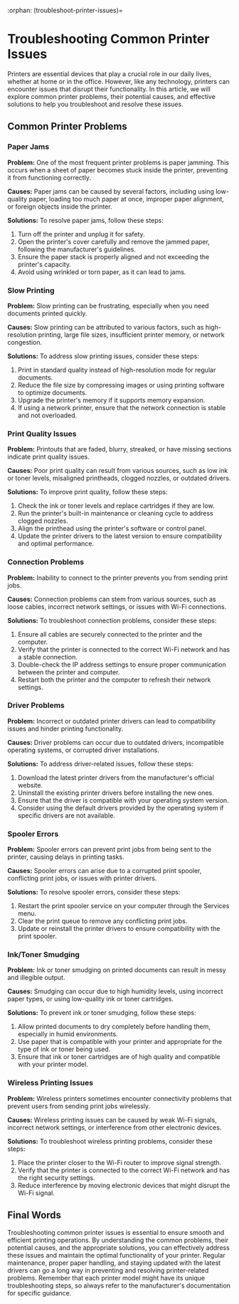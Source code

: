 :orphan:
(troubleshoot-printer-issues)=

# Troubleshooting Common Printer Issues

Printers are essential devices that play a crucial role in our daily lives, whether at home or in the office. However, like any technology, printers can encounter issues that disrupt their functionality. In this article, we will explore common printer problems, their potential causes, and effective solutions to help you troubleshoot and resolve these issues.

## Common Printer Problems

### Paper Jams
**Problem:** One of the most frequent printer problems is paper jamming. This occurs when a sheet of paper becomes stuck inside the printer, preventing it from functioning correctly.

**Causes:** Paper jams can be caused by several factors, including using low-quality paper, loading too much paper at once, improper paper alignment, or foreign objects inside the printer.

**Solutions:** To resolve paper jams, follow these steps:
1. Turn off the printer and unplug it for safety.
2. Open the printer's cover carefully and remove the jammed paper, following the manufacturer's guidelines.
3. Ensure the paper stack is properly aligned and not exceeding the printer's capacity.
4. Avoid using wrinkled or torn paper, as it can lead to jams.

### Slow Printing
**Problem:** Slow printing can be frustrating, especially when you need documents printed quickly.

**Causes:** Slow printing can be attributed to various factors, such as high-resolution printing, large file sizes, insufficient printer memory, or network congestion.

**Solutions:** To address slow printing issues, consider these steps:
1. Print in standard quality instead of high-resolution mode for regular documents.
2. Reduce the file size by compressing images or using printing software to optimize documents.
3. Upgrade the printer's memory if it supports memory expansion.
4. If using a network printer, ensure that the network connection is stable and not overloaded.

### Print Quality Issues
**Problem:** Printouts that are faded, blurry, streaked, or have missing sections indicate print quality issues.

**Causes:** Poor print quality can result from various sources, such as low ink or toner levels, misaligned printheads, clogged nozzles, or outdated drivers.

**Solutions:** To improve print quality, follow these steps:
1. Check the ink or toner levels and replace cartridges if they are low.
2. Run the printer's built-in maintenance or cleaning cycle to address clogged nozzles.
3. Align the printhead using the printer's software or control panel.
4. Update the printer drivers to the latest version to ensure compatibility and optimal performance.

### Connection Problems
**Problem:** Inability to connect to the printer prevents you from sending print jobs.

**Causes:** Connection problems can stem from various sources, such as loose cables, incorrect network settings, or issues with Wi-Fi connections.

**Solutions:** To troubleshoot connection problems, consider these steps:
1. Ensure all cables are securely connected to the printer and the computer.
2. Verify that the printer is connected to the correct Wi-Fi network and has a stable connection.
3. Double-check the IP address settings to ensure proper communication between the printer and computer.
4. Restart both the printer and the computer to refresh their network settings.

### Driver Problems
**Problem:** Incorrect or outdated printer drivers can lead to compatibility issues and hinder printing functionality.

**Causes:** Driver problems can occur due to outdated drivers, incompatible operating systems, or corrupted driver installations.

**Solutions:** To address driver-related issues, follow these steps:
1. Download the latest printer drivers from the manufacturer's official website.
2. Uninstall the existing printer drivers before installing the new ones.
3. Ensure that the driver is compatible with your operating system version.
4. Consider using the default drivers provided by the operating system if specific drivers are not available.

### Spooler Errors
**Problem:** Spooler errors can prevent print jobs from being sent to the printer, causing delays in printing tasks.

**Causes:** Spooler errors can arise due to a corrupted print spooler, conflicting print jobs, or issues with printer drivers.

**Solutions:** To resolve spooler errors, consider these steps:
1. Restart the print spooler service on your computer through the Services menu.
2. Clear the print queue to remove any conflicting print jobs.
3. Update or reinstall the printer drivers to ensure compatibility with the print spooler.

### Ink/Toner Smudging
**Problem:** Ink or toner smudging on printed documents can result in messy and illegible output.

**Causes:** Smudging can occur due to high humidity levels, using incorrect paper types, or using low-quality ink or toner cartridges.

**Solutions:** To prevent ink or toner smudging, follow these steps:
1. Allow printed documents to dry completely before handling them, especially in humid environments.
2. Use paper that is compatible with your printer and appropriate for the type of ink or toner being used.
3. Ensure that ink or toner cartridges are of high quality and compatible with your printer model.

### Wireless Printing Issues
**Problem:** Wireless printers sometimes encounter connectivity problems that prevent users from sending print jobs wirelessly.

**Causes:** Wireless printing issues can be caused by weak Wi-Fi signals, incorrect network settings, or interference from other electronic devices.

**Solutions:** To troubleshoot wireless printing problems, consider these steps:
1. Place the printer closer to the Wi-Fi router to improve signal strength.
2. Verify that the printer is connected to the correct Wi-Fi network and has the right security settings.
3. Reduce interference by moving electronic devices that might disrupt the Wi-Fi signal.

## Final Words

Troubleshooting common printer issues is essential to ensure smooth and efficient printing operations. By understanding the common problems, their potential causes, and the appropriate solutions, you can effectively address these issues and maintain the optimal functionality of your printer. Regular maintenance, proper paper handling, and staying updated with the latest drivers can go a long way in preventing and resolving printer-related problems. Remember that each printer model might have its unique troubleshooting steps, so always refer to the manufacturer's documentation for specific guidance.
